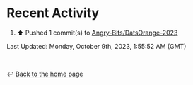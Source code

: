 # Recent Activity

<!--RECENT_ACTIVITY:start-->
1. ⬆️ Pushed 1 commit(s) to [Angry-Bits/DatsOrange-2023](https://github.com/Angry-Bits/DatsOrange-2023)<br>
<!--RECENT_ACTIVITY:end-->

<!--RECENT_ACTIVITY:last_update-->
Last Updated: Monday, October 9th, 2023, 1:55:52 AM (GMT)
<!--RECENT_ACTIVITY:last_update_end-->

<br>

↩️ [Back to the home page](/README.md)
